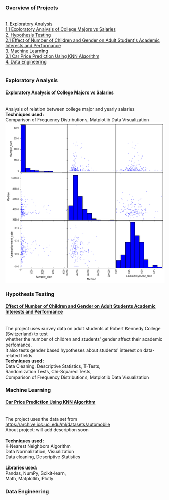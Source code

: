 ### Overview of Projects
<br>[1. Exploratory Analysis](#exploratory-analysis)
<br>[1.1 Exploratory Analysis of College Majors vs Salaries](#exploratory-analysis-of-college-majors-vs-salaries)
<br>[2. Hypothesis Testing](#hypothesis-testing)
<br>[2.1 Effect of Number of Children and Gender on Adult Student's Academic Interests and Performance](#effect-of-number-of-children-and-gender-on-adult-students-academic-interests-and-performance)
<br>[3. Machine Learning](#machine-learning)
<br>[3.1 Car Price Prediction Using KNN Algorithm](#car-price-prediction-using-knn-algorithm)
<br>[4. Data Engineering](#data-engineering)
<br>
<br>



### Exploratory Analysis
#### [Exploratory Analysis of College Majors vs Salaries](https://github.com/ofeliiaB/major_salary_analysis/blob/master/MajorVsSalaryAnalysis.ipynb)
<br>Analysis of relation between college major and yearly salaries
<br>**Techniques used:**
<br>Comparison of Frequency Distributions, Matplotlib Data Visualization
![](/images/matrix_image_portfolio.png)
<br>
### Hypothesis Testing
#### [Effect of Number of Children and Gender on Adult Students Academic Interests and Performance](https://github.com/ofeliiaB/parental_status_vs_college_performance/blob/master/Data_Analytics_Assignment.ipynb)
<br>The project uses survey data on adult students at Robert Kennedy College (Switzerland) to test
<br>whether the number of children and students' gender affect their academic perfomance.
<br>It also tests gender based hypotheses about students' interest on data-related fields.
<br>**Techniques used:**
<br>Data Cleaning, Descriptive Statistics, T-Tests,
<br>Randomization Tests, Chi-Squared Tests,
<br>Comparison of Frequency Distributions, Matplotlib Data Visualization
<br>
### Machine Learning
#### [Car Price Prediction Using KNN Algorithm](https://github.com/ofeliiaB/predicting_car_prices_with_k-nn/blob/master/Car_price_prediction_KNN.ipynb)
<br>The project uses the data set from https://archive.ics.uci.edu/ml/datasets/automobile
<br>About project: will add description soon
<br>
<br>**Techniques used:**
<br>K-Nearest Neighbors Algorithm
<br>Data Normalization, Visualization
<br>Data cleaning, Descriptive Statistics
<br>
<br>**Libraries used:**
<br>Pandas, NumPy, Scikit-learn,
<br>Math, Matplotlib, Plotly
<br>
### Data Engineering
